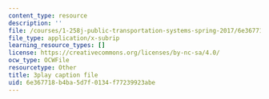 ```yaml
---
content_type: resource
description: ''
file: /courses/1-258j-public-transportation-systems-spring-2017/6e367718b4ba5d7f0134f77239923abe_YGpxOuDJdJw.srt
file_type: application/x-subrip
learning_resource_types: []
license: https://creativecommons.org/licenses/by-nc-sa/4.0/
ocw_type: OCWFile
resourcetype: Other
title: 3play caption file
uid: 6e367718-b4ba-5d7f-0134-f77239923abe
---
```

